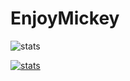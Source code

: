 # EnjoyMickey
![stats](https://github-readme-stats.vercel.app/api?username=EnjoyMickey&show_icons=true&theme=midnight-purple)</br>

[![stats](https://github-readme-stats.vercel.app/api/wakatime?username=EnjoyMickey&theme=midnight-purple)](https://wakatime.com/@EnjoyMickey)
